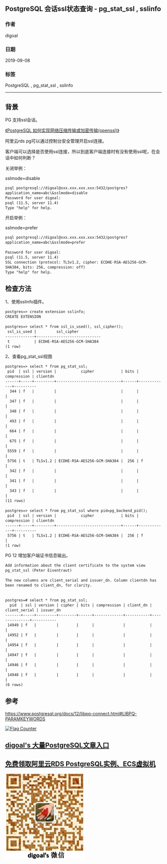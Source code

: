 ## PostgreSQL 会话ssl状态查询 - pg_stat_ssl , sslinfo  
                                 
### 作者                                 
digoal                                 
                                 
### 日期                                 
2019-09-08                                
                                 
### 标签                                 
PostgreSQL , pg_stat_ssl , sslinfo  
                                 
----                                 
                                 
## 背景           
PG 支持ssl会话。    
  
[《PostgreSQL 如何实现网络压缩传输或加密传输(openssl)》](../201305/20130522_01.md)    
  
阿里云rds pg可以通过控制台安全管理开启ssl连接。  
  
客户端可以选择是否使用ssl连接，所以到底客户端连接时有没有使用ssl呢，在会话中如何判断？  
  
关闭举例：  
  
sslmode=disable  
  
```  
psql postgresql://digoal@xxx.xxx.xxx.xxx:5432/postgres?application_name=abc\&sslmode=disable  
Password for user digoal:   
psql (11.5, server 11.4)  
Type "help" for help.  
```  
  
开启举例：  
  
sslmode=prefer  
  
```  
psql postgresql://digoal@xxx.xxx.xxx.xxx:5432/postgres?application_name=abc\&sslmode=prefer  
  
Password for user digoal:   
psql (11.5, server 11.4)  
SSL connection (protocol: TLSv1.2, cipher: ECDHE-RSA-AES256-GCM-SHA384, bits: 256, compression: off)  
Type "help" for help.  
```  
  
## 检查方法  
1、使用sslinfo插件。  
  
```  
postgres=> create extension sslinfo;  
CREATE EXTENSION  
  
postgres=> select * from ssl_is_used(), ssl_cipher();  
 ssl_is_used |         ssl_cipher            
-------------+-----------------------------  
 t           | ECDHE-RSA-AES256-GCM-SHA384  
(1 row)  
```  
  
2、查看pg_stat_ssl视图  
  
```  
postgres=> select * from pg_stat_ssl;  
 pid  | ssl | version |           cipher            | bits | compression | clientdn   
------+-----+---------+-----------------------------+------+-------------+----------  
  344 | f   |         |                             |      |             |   
  347 | f   |         |                             |      |             |   
  348 | f   |         |                             |      |             |   
  493 | f   |         |                             |      |             |   
  664 | f   |         |                             |      |             |   
  675 | f   |         |                             |      |             |   
 5559 | f   |         |                             |      |             |   
 5756 | t   | TLSv1.2 | ECDHE-RSA-AES256-GCM-SHA384 |  256 | f           |   
  342 | f   |         |                             |      |             |   
  341 | f   |         |                             |      |             |   
  343 | f   |         |                             |      |             |   
(11 rows)  
  
postgres=> select * from pg_stat_ssl where pid=pg_backend_pid();  
 pid  | ssl | version |           cipher            | bits | compression | clientdn   
------+-----+---------+-----------------------------+------+-------------+----------  
 5756 | t   | TLSv1.2 | ECDHE-RSA-AES256-GCM-SHA384 |  256 | f           |   
(1 row)  
```  
  
PG 12 增加客户端证书信息输出。   
  
```
Add information about the client certificate to the system view pg_stat_ssl (Peter Eisentraut)    
    
The new columns are client_serial and issuer_dn. Column clientdn has been renamed to client_dn, for clarity.    
    
    
postgres=# select * from pg_stat_ssl;    
  pid  | ssl | version | cipher | bits | compression | client_dn | client_serial | issuer_dn     
-------+-----+---------+--------+------+-------------+-----------+---------------+-----------    
 14949 | f   |         |        |      |             |           |               |     
 14952 | f   |         |        |      |             |           |               |     
 14954 | f   |         |        |      |             |           |               |     
 14947 | f   |         |        |      |             |           |               |     
 14946 | f   |         |        |      |             |           |               |     
 14948 | f   |         |        |      |             |           |               |     
(6 rows)    
```
  
## 参考  
https://www.postgresql.org/docs/12/libpq-connect.html#LIBPQ-PARAMKEYWORDS  
  
  
  
<a rel="nofollow" href="http://info.flagcounter.com/h9V1"  ><img src="http://s03.flagcounter.com/count/h9V1/bg_FFFFFF/txt_000000/border_CCCCCC/columns_2/maxflags_12/viewers_0/labels_0/pageviews_0/flags_0/"  alt="Flag Counter"  border="0"  ></a>  
  
  
## [digoal's 大量PostgreSQL文章入口](https://github.com/digoal/blog/blob/master/README.md "22709685feb7cab07d30f30387f0a9ae")
  
  
## [免费领取阿里云RDS PostgreSQL实例、ECS虚拟机](https://free.aliyun.com/ "57258f76c37864c6e6d23383d05714ea")
  
  
![digoal's weixin](../pic/digoal_weixin.jpg "f7ad92eeba24523fd47a6e1a0e691b59")
  
